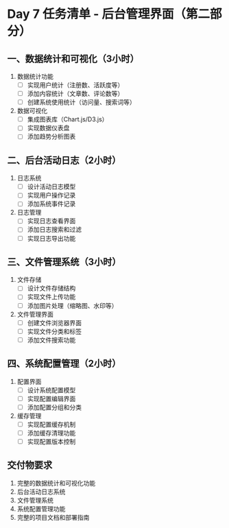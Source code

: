 # Day 7 任务清单 - 后台管理界面（第二部分）

## 一、数据统计和可视化（3小时）
1. 数据统计功能
   - [ ] 实现用户统计（注册数、活跃度等）
   - [ ] 添加内容统计（文章数、评论数等）
   - [ ] 创建系统使用统计（访问量、搜索词等）

2. 数据可视化
   - [ ] 集成图表库（Chart.js/D3.js）
   - [ ] 实现数据仪表盘
   - [ ] 添加趋势分析图表

## 二、后台活动日志（2小时）
1. 日志系统
   - [ ] 设计活动日志模型
   - [ ] 实现用户操作记录
   - [ ] 添加系统事件记录

2. 日志管理
   - [ ] 实现日志查看界面
   - [ ] 添加日志搜索和过滤
   - [ ] 实现日志导出功能

## 三、文件管理系统（3小时）
1. 文件存储
   - [ ] 设计文件存储结构
   - [ ] 实现文件上传功能
   - [ ] 添加图片处理（缩略图、水印等）

2. 文件管理界面
   - [ ] 创建文件浏览器界面
   - [ ] 实现文件分类和标签
   - [ ] 添加文件搜索功能

## 四、系统配置管理（2小时）
1. 配置界面
   - [ ] 设计系统配置模型
   - [ ] 实现配置编辑界面
   - [ ] 添加配置分组和分类

2. 缓存管理
   - [ ] 实现配置缓存机制
   - [ ] 添加缓存清理功能
   - [ ] 实现配置版本控制

## 交付物要求
1. 完整的数据统计和可视化功能
2. 后台活动日志系统
3. 文件管理系统
4. 系统配置管理功能
5. 完整的项目文档和部署指南 